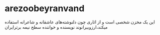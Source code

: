# arezoobeyranvand
این یک مخزن شخصی است و از اثاری چون دلنوشته‌های عاشقانه و شاعرانه استفاده میکند،ارزوبیرانوند نویسنده و خواننده سطح نیمه برترایران

